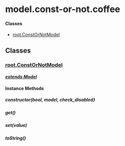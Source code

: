 # model.const-or-not.coffee

#### Classes
  
* [root.ConstOrNotModel](#root.ConstOrNotModel)
  






## Classes
  
### <a name="root.ConstOrNotModel">[root.ConstOrNotModel](root.ConstOrNotModel)</a>
    
      
#### *[extends Model](#Model)*
      
    
    
    
    
#### Instance Methods
      
##### <a name="constructor">constructor(bool, model, check_disabled)</a>

      
##### <a name="get">get()</a>

      
##### <a name="set">set(value)</a>

      
##### <a name="toString">toString()</a>

      
    
    
  




